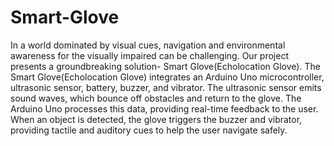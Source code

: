 # Smart-Glove
In a world dominated by visual cues, navigation and environmental awareness for the visually impaired can be challenging. Our project presents a groundbreaking solution- Smart Glove(Echolocation Glove). The Smart Glove(Echolocation Glove) integrates an Arduino Uno microcontroller, ultrasonic sensor, battery, buzzer, and vibrator. The ultrasonic sensor emits sound waves, which bounce off obstacles and return to the glove. The Arduino Uno processes this data, providing real-time feedback to the user. When an object is detected, the glove triggers the buzzer and vibrator, providing tactile and auditory cues to help the user navigate safely.
